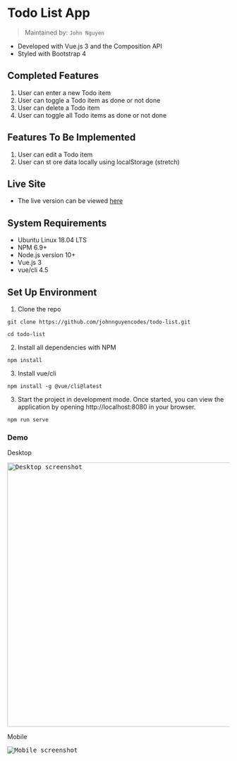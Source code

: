 # Todo List App
> Maintained by: `John Nguyen`

* Developed with Vue.js 3 and the Composition API
* Styled with Bootstrap 4

## Completed Features
  1. User can enter a new Todo item
  2. User can toggle a Todo item as done or not done
  3. User can delete a Todo item
  4. User can toggle all Todo items as done or not done

## Features To Be Implemented
  1. User can edit a Todo item
  2. User can st ore data locally using localStorage (stretch)

## Live Site
* The live version can be viewed [here](https://todo-list.johnnguyencodes.com)

## System Requirements
* Ubuntu Linux 18.04 LTS
* NPM 6.9+
* Node.js version 10+
* Vue.js 3
* vue/cli 4.5


## Set Up Environment
1. Clone the repo

```
git clone https://github.com/johnnguyencodes/todo-list.git

cd todo-list
```
2. Install all dependencies with NPM
```
npm install
```

3. Install vue/cli
```
npm install -g @vue/cli@latest
```

3. Start the project in development mode.  Once started, you can view the application by opening http://localhost:8080 in your browser.
```
npm run serve
```

### Demo

Desktop

<kbd>
  <img src="https://user-images.githubusercontent.com/61361957/103187398-0c53e700-4879-11eb-89e2-40512e4c9c4c.jpg" width="600" alt="Desktop screenshot">
</kbd>

Mobile

<kbd>
  <img src="https://user-images.githubusercontent.com/61361957/103187334-d151b380-4878-11eb-9190-70c163831b42.jpg" alt="Mobile screenshot">
</kbd>
